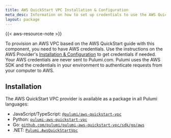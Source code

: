```yaml
---
title: AWS QuickStart VPC Installation & Configuration
meta_desc: Information on how to set up credentials to use the AWS QuickStart VPC component.
layout: package
---
```


{{< aws-resource-note >}}

To provision an AWS VPC based on the AWS QuickStart guide with this component, you need to have AWS credentials. Use the instructions on the AWS Provider's [Installation & Configuration](/registry/packages/aws/installation-configuration) to get credentials if needed. Your AWS credentials are never sent to Pulumi.com. Pulumi uses the AWS SDK and the credentials in your environment to authenticate requests from your computer to AWS.

## Installation

The AWS QuickStart VPC provider is available as a package in all Pulumi languages:

* JavaScript/TypeScript: [`@pulumi/aws-quickstart-vpc`](https://www.npmjs.com/package/@pulumi/aws-quickstart-vpc)
* Python: [`pulumi-aws-quickstart-vpc`](https://pypi.org/project/pulumi-aws-quickstart-vpc/)
* Go: [`github.com/pulumi/pulumi-aws-quickstart-vpc/sdk/go/aws`](https://github.com/pulumi/pulumi-aws-quickstart-vpc)
* .NET: [`Pulumi.AwsQuickStartVpc`](https://www.nuget.org/packages/Pulumi.AwsQuickStartVpc)
